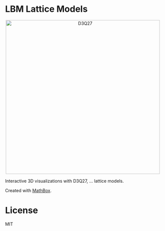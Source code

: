 # LBM Lattice Models

<p align="center"><img width="500" alt="D3Q27" src="https://raw.githubusercontent.com/michaltakac/lbm-lattice-models/main/img/d3q27.gif"></p>

Interactive 3D visualizations with D3Q27, ... lattice models.

Created with [MathBox](https://gitgud.io/unconed/mathbox/).

# License

MIT
